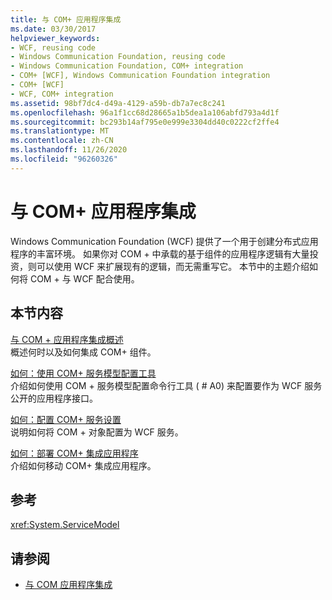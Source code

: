 ```yaml
---
title: 与 COM+ 应用程序集成
ms.date: 03/30/2017
helpviewer_keywords:
- WCF, reusing code
- Windows Communication Foundation, reusing code
- Windows Communication Foundation, COM+ integration
- COM+ [WCF], Windows Communication Foundation integration
- COM+ [WCF]
- WCF, COM+ integration
ms.assetid: 98bf7dc4-d49a-4129-a59b-db7a7ec8c241
ms.openlocfilehash: 96a1f1cc68d28665a1b5dea1a106abfd793a4d1f
ms.sourcegitcommit: bc293b14af795e0e999e3304dd40c0222cf2ffe4
ms.translationtype: MT
ms.contentlocale: zh-CN
ms.lasthandoff: 11/26/2020
ms.locfileid: "96260326"
---
```

# <a name="integrating-with-com-applications"></a>与 COM+ 应用程序集成

Windows Communication Foundation (WCF) 提供了一个用于创建分布式应用程序的丰富环境。 如果你对 COM + 中承载的基于组件的应用程序逻辑有大量投资，则可以使用 WCF 来扩展现有的逻辑，而无需重写它。 本节中的主题介绍如何将 COM + 与 WCF 配合使用。  
  
## <a name="in-this-section"></a>本节内容  

 [与 COM + 应用程序集成概述](integrating-with-com-plus-applications-overview.md)  
 概述何时以及如何集成 COM+ 组件。  
  
 [如何：使用 COM+ 服务模型配置工具](how-to-use-the-com-service-model-configuration-tool.md)  
 介绍如何使用 COM + 服务模型配置命令行工具 ( # A0) 来配置要作为 WCF 服务公开的应用程序接口。  
  
 [如何：配置 COM+ 服务设置](how-to-configure-com-service-settings.md)  
 说明如何将 COM + 对象配置为 WCF 服务。  
  
 [如何：部署 COM+ 集成应用程序](how-to-deploy-a-com-integration-application.md)  
 介绍如何移动 COM+ 集成应用程序。  
  
## <a name="reference"></a>参考  

 <xref:System.ServiceModel>  
  
## <a name="see-also"></a>请参阅

- [与 COM 应用程序集成](integrating-with-com-applications.md)
